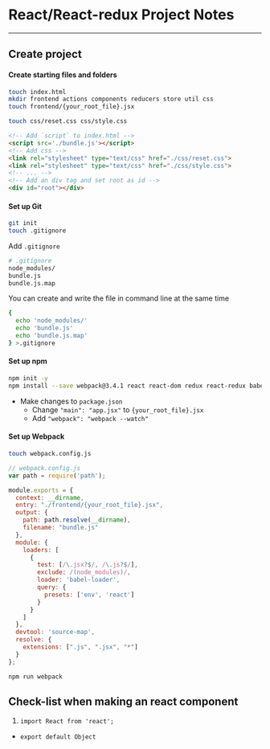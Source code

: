 # React/React-redux Project Notes

___

## Create project

#### Create starting files and folders
  ```bash
  touch index.html
  mkdir frontend actions components reducers store util css
  touch frontend/{your_root_file}.jsx
  ```
  ```bash
  touch css/reset.css css/style.css
  ```
  ```html
  <!-- Add `script` to index.html -->
  <script src='./bundle.js'></script>
  <!-- Add css -->
  <link rel="stylesheet" type="text/css" href="./css/reset.css">
  <link rel="stylesheet" type="text/css" href="./css/style.css">
  <!-- ... -->
  <!-- Add an div tag and set root as id -->
  <div id="root"></div>
  ```

#### Set up Git
  ```bash
  git init
  touch .gitignore
  ```
  Add `.gitignore`
  ```bash
  # .gitignore
  node_modules/
  bundle.js
  bundle.js.map
  ```
  You can create and write the file in command line at the same time
  ```bash
  {
    echo 'node_modules/'
    echo 'bundle.js'
    echo 'bundle.js.map'
  } >.gitignore
  ```
#### Set up npm
```bash
npm init -y
npm install --save webpack@3.4.1 react react-dom redux react-redux babel-core babel-loader babel-preset-react babel-preset-env lodash
```
* Make changes to `package.json`
  * Change `"main": "app.jsx"` to `{your_root_file}.jsx`
  * Add `"webpack": "webpack --watch"`

#### Set up Webpack
  ```bash
  touch webpack.config.js
  ```
  ```js
  // webpack.config.js
  var path = require('path');

  module.exports = {
    context: __dirname,
    entry: "./frontend/{your_root_file}.jsx",
    output: {
      path: path.resolve(__dirname),
      filename: "bundle.js"
    },
    module: {
      loaders: [
        {
          test: [/\.jsx?$/, /\.js?$/],
          exclude: /(node_modules)/,
          loader: 'babel-loader',
          query: {
            presets: ['env', 'react']
          }
        }
      ]
    },
    devtool: 'source-map',
    resolve: {
      extensions: [".js", ".jsx", "*"]
    }
  };
  ```
  ```bash
  npm run webpack
  ```

## Check-list when making an react component

1. `import React from 'react';`
- `export default Object`
